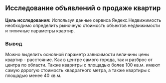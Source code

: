 ## Исследование объявлений о продаже квартир

**Цель исследования:** Используя данные сервиса Яндекс.Недвижимость необходимо определить рыночную стоимость объектов недвижимости и типичные параметры квартир.

### Вывод

Можно выделить основной параметр зависимости величины цены квартир - расстояние. Как в центре самого города, так и разброс от центра по области. Также кваритры с площадью более 100 кв.м. имеют самую дорогую стоимость квадратного метра, а также квартиры с площадью менее 40 кв.м.
